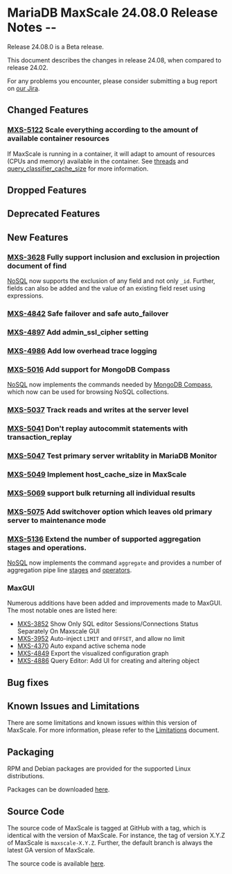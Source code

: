 # MariaDB MaxScale 24.08.0 Release Notes --

Release 24.08.0 is a Beta release.

This document describes the changes in release 24.08, when compared to
release 24.02.

For any problems you encounter, please consider submitting a bug
report on [our Jira](https://jira.mariadb.org/projects/MXS).

## Changed Features

### [MXS-5122](https://jira.mariadb.org/browse/MXS-5122) Scale everything according to the amount of available container resources

If MaxScale is running in a container, it will adapt to amount of resources (CPUs and
memory) available in the container. See [threads](../Getting-Started/Configuration-Guide.md#threads)
and [query_classifier_cache_size](../Getting-Started/Configuration-Guide.md#query_classifier_cache_size)
for more information.

## Dropped Features

## Deprecated Features

## New Features

### [MXS-3628](https://jira.mariadb.org/browse/MXS-3628) Fully support inclusion and exclusion in projection document of find

[NoSQL](../Protocols/NoSQL.md#projection) now supports the exclusion
of any field and not only `_id`. Further, fields can also be added
and the value of an existing field reset using expressions.

### [MXS-4842](https://jira.mariadb.org/browse/MXS-4842) Safe failover and safe auto_failover
### [MXS-4897](https://jira.mariadb.org/browse/MXS-4897) Add admin_ssl_cipher setting
### [MXS-4986](https://jira.mariadb.org/browse/MXS-4986) Add low overhead trace logging
### [MXS-5016](https://jira.mariadb.org/browse/MXS-5016) Add support for MongoDB Compass

[NoSQL](../Protocols/NoSQL.md) now implements the commands needed by
[MongoDB Compass](https://www.mongodb.com/products/tools/compass), which
now can be used for browsing NoSQL collections.

### [MXS-5037](https://jira.mariadb.org/browse/MXS-5037) Track reads and writes at the server level
### [MXS-5041](https://jira.mariadb.org/browse/MXS-5041) Don't replay autocommit statements with transaction_replay
### [MXS-5047](https://jira.mariadb.org/browse/MXS-5047) Test primary server writablity in MariaDB Monitor
### [MXS-5049](https://jira.mariadb.org/browse/MXS-5049) Implement host_cache_size in MaxScale
### [MXS-5069](https://jira.mariadb.org/browse/MXS-5069) support bulk returning all individual results
### [MXS-5075](https://jira.mariadb.org/browse/MXS-5075) Add switchover option which leaves old primary server to maintenance mode
### [MXS-5136](https://jira.mariadb.org/browse/MXS-5136) Extend the number of supported aggregation stages and operations.

[NoSQL](../Protocols/NoSQL.md) now implements the command `aggregate`
and provides a number of aggregation pipe line
[stages](../Protocols/NoSQL.md#aggregation-pipeline-stages) and
[operators](../Protocols/NoSQL.md#aggregation-pipeline-operators).

### MaxGUI

Numerous additions have been added and improvements made to MaxGUI.
The most notable ones are listed here:

* [MXS-3852](https://jira.mariadb.org/browse/MXS-3852) Show Only SQL editor Sessions/Connections Status Separately On Maxscale GUI
* [MXS-3952](https://jira.mariadb.org/browse/MXS-3952) Auto-inject `LIMIT` and `OFFSET`, and allow no limit
* [MXS-4370](https://jira.mariadb.org/browse/MXS-4370) Auto expand active schema node
* [MXS-4849](https://jira.mariadb.org/browse/MXS-4849) Export the visualized configuration graph
* [MXS-4886](https://jira.mariadb.org/browse/MXS-4886) Query Editor: Add UI for creating and altering object

## Bug fixes

## Known Issues and Limitations

There are some limitations and known issues within this version of MaxScale.
For more information, please refer to the [Limitations](../About/Limitations.md) document.

## Packaging

RPM and Debian packages are provided for the supported Linux distributions.

Packages can be downloaded [here](https://mariadb.com/downloads/#mariadb_platform-mariadb_maxscale).

## Source Code

The source code of MaxScale is tagged at GitHub with a tag, which is identical
with the version of MaxScale. For instance, the tag of version X.Y.Z of MaxScale
is `maxscale-X.Y.Z`. Further, the default branch is always the latest GA version
of MaxScale.

The source code is available [here](https://github.com/mariadb-corporation/MaxScale).
